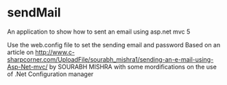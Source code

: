 # sendMail
An application to show how to sent an email using asp.net mvc 5

Use the web.config file to set the sending email and password 
Based on an article on http://www.c-sharpcorner.com/UploadFile/sourabh_mishra1/sending-an-e-mail-using-Asp-Net-mvc/ by SOURABH MISHRA with some mordifications on the use of .Net Configuration manager
